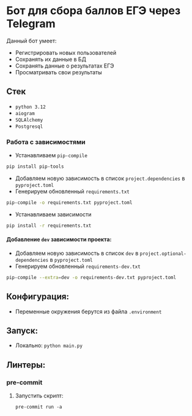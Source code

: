 # Бот для сбора баллов ЕГЭ через Telegram

Данный бот умеет:
* Регистрировать новых пользователей
* Сохранять их данные в БД
* Сохранять данные о результатах ЕГЭ
* Просматривать свои результаты

## Стек
* `python 3.12`
* `aiogram`
* `SQLAlchemy`
* `Postgresql`


### Работа с зависимостями
* Устанавливаем `pip-compile`
```bash
pip install pip-tools
```
* Добавляем новую зависимость в список `project.dependencies` в `pyproject.toml`
* Генерируем обновленный `requirements.txt`
```bash
pip-compile -o requirements.txt pyproject.toml
```
* Устанавливаем зависимости
```bash
pip install -r requirements.txt
```
#### Добавление `dev` зависимости проекта:
* Добавляем новую зависимость в список `dev` в `project.optional-dependencies` в `pyproject.toml`
* Генерируем обновленный `requirements-dev.txt`
```bash
pip-compile --extra=dev -o requirements-dev.txt pyproject.toml
```


## Конфигурация:
* Переменные окружения берутся из файла `.environment`

## Запуск:
* Локально: `python main.py`

## Линтеры:

### pre-commit

1. Запустить скрипт:

   ```shell
   pre-commit run -a
   ```
